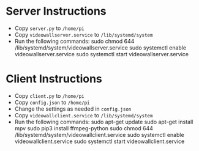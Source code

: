 # Server Instructions

- Copy `server.py` to `/home/pi`
- Copy `videowallserver.service` to `/lib/systemd/system`
- Run the following commands:
    sudo chmod 644 /lib/systemd/system/videowallserver.service
    sudo systemctl enable videowallserver.service
    sudo systemctl start videowallserver.service
    

# Client Instructions

- Copy `client.py` to `/home/pi`
- Copy `config.json` to `/home/pi`
- Change the settings as needed in `config.json`
- Copy `videowallclient.service` to `/lib/systemd/system`
- Run the following commands:
    sudo apt-get update
    sudo apt-get install mpv
    sudo pip3 install ffmpeg-python
    sudo chmod 644 /lib/systemd/system/videowallclient.service
    sudo systemctl enable videowallclient.service
    sudo systemctl start videowallclient.service